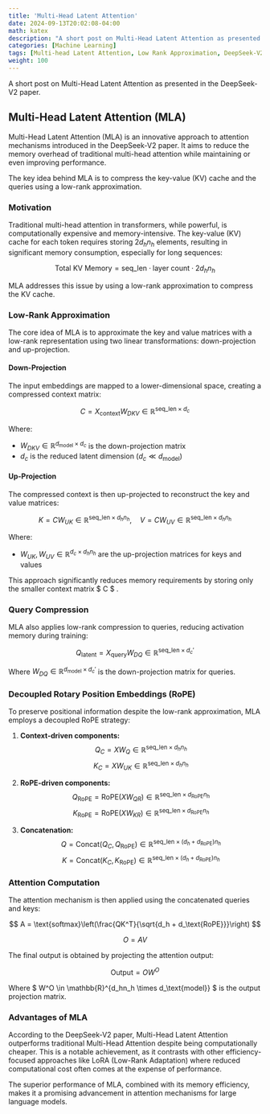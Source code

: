 ```yaml
---
title: 'Multi-Head Latent Attention'
date: 2024-09-13T20:02:08-04:00
math: katex
description: "A short post on Multi-Head Latent Attention as presented in the DeepSeek-V2 paper."
categories: [Machine Learning]
tags: [Multi-head Latent Attention, Low Rank Approximation, DeepSeek-V2, Attention Mechanism, Transformer]
weight: 100
---
```


A short post on Multi-Head Latent Attention as presented in the DeepSeek-V2 paper.

## Multi-Head Latent Attention (MLA)

Multi-Head Latent Attention (MLA) is an innovative approach to attention mechanisms introduced in the DeepSeek-V2 paper. It aims to reduce the memory overhead of traditional multi-head attention while maintaining or even improving performance.

The key idea behind MLA is to compress the key-value (KV) cache and the queries using a low-rank approximation.

### Motivation

Traditional multi-head attention in transformers, while powerful, is computationally expensive and memory-intensive. The key-value (KV) cache for each token requires storing $2d_hn_h$ elements, resulting in significant memory consumption, especially for long sequences:

$$
\text{Total KV Memory} = \text{seq\_len} \cdot \text{layer count} \cdot 2d_hn_h
$$

MLA addresses this issue by using a low-rank approximation to compress the KV cache.

### Low-Rank Approximation

The core idea of MLA is to approximate the key and value matrices with a low-rank representation using two linear transformations: down-projection and up-projection.

#### Down-Projection

The input embeddings are mapped to a lower-dimensional space, creating a compressed context matrix:

$$
C = X_\text{context}W_{DKV} \in \mathbb{R}^{\text{seq\_len} \times d_c}
$$

Where:
- $W_{DKV} \in \mathbb{R}^{d_\text{model} \times d_c}$ is the down-projection matrix
- $d_c$ is the reduced latent dimension ($d_c \ll d_\text{model}$)

#### Up-Projection

The compressed context is then up-projected to reconstruct the key and value matrices:

$$
K = CW_{UK} \in \mathbb{R}^{\text{seq\_len} \times d_hn_h}, \quad V = CW_{UV} \in \mathbb{R}^{\text{seq\_len} \times d_hn_h}
$$

Where:
- $W_{UK}, W_{UV} \in \mathbb{R}^{d_c \times d_hn_h}$ are the up-projection matrices for keys and values

This approach significantly reduces memory requirements by storing only the smaller context matrix $ C $ .

### Query Compression

MLA also applies low-rank compression to queries, reducing activation memory during training:

$$
Q_\text{latent} = X_\text{query}W_{DQ} \in \mathbb{R}^{\text{seq\_len} \times d_c'}
$$

Where $W_{DQ} \in \mathbb{R}^{d_\text{model} \times d_c'}$ is the down-projection matrix for queries.

### Decoupled Rotary Position Embeddings (RoPE)

To preserve positional information despite the low-rank approximation, MLA employs a decoupled RoPE strategy:

1. **Context-driven components:**
   $$ 
   Q_C = XW_Q \in \mathbb{R}^{\text{seq\_len} \times d_hn_h}
   $$ 
   $$ 
   K_C = XW_{UK} \in \mathbb{R}^{\text{seq\_len} \times d_hn_h}
   $$ 

2. **RoPE-driven components:**
   $$ 
   Q_\text{RoPE} = \text{RoPE}(XW_{QR}) \in \mathbb{R}^{\text{seq\_len} \times d_\text{RoPE}n_h}
   $$ 
   $$ 
   K_\text{RoPE} = \text{RoPE}(XW_{KR}) \in \mathbb{R}^{\text{seq\_len} \times d_\text{RoPE}n_h}
   $$ 

3. **Concatenation:**
   $$ 
   Q = \text{Concat}(Q_C, Q_\text{RoPE}) \in \mathbb{R}^{\text{seq\_len} \times (d_h + d_\text{RoPE})n_h}
   $$ 
   $$ 
   K = \text{Concat}(K_C, K_\text{RoPE}) \in \mathbb{R}^{\text{seq\_len} \times (d_h + d_\text{RoPE})n_h}
   $$ 

### Attention Computation

The attention mechanism is then applied using the concatenated queries and keys:

$$
A = \text{softmax}\left(\frac{QK^T}{\sqrt{d_h + d_\text{RoPE}}}\right)
$$

$$
O = AV
$$

The final output is obtained by projecting the attention output:

$$
\text{Output} = OW^O
$$

Where $ W^O \in \mathbb{R}^{d_hn_h \times d_\text{model}} $ is the output projection matrix.

### Advantages of MLA

According to the DeepSeek-V2 paper, Multi-Head Latent Attention outperforms traditional Multi-Head Attention despite being computationally cheaper. This is a notable achievement, as it contrasts with other efficiency-focused approaches like LoRA (Low-Rank Adaptation) where reduced computational cost often comes at the expense of performance.

The superior performance of MLA, combined with its memory efficiency, makes it a promising advancement in attention mechanisms for large language models.